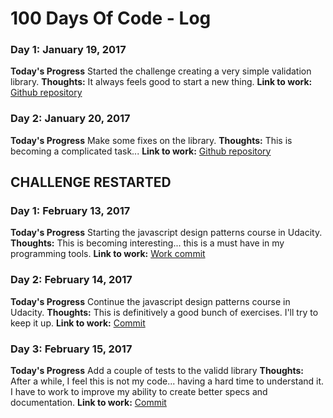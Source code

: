 # 100 Days Of Code - Log

### Day 1: January 19, 2017

**Today's Progress**
Started the challenge creating a very simple validation library.
**Thoughts:**
It always feels good to start a new thing.
**Link to work:** 
[Github repository](https://github.com/oscarsaraza/validd)

### Day 2: January 20, 2017

**Today's Progress**
Make some fixes on the library.
**Thoughts:**
This is becoming a complicated task...
**Link to work:** 
[Github repository](https://github.com/oscarsaraza/validd)

## CHALLENGE RESTARTED

### Day 1: February 13, 2017
**Today's Progress**
Starting the javascript design patterns course in Udacity.
**Thoughts:**
This is becoming interesting... this is a must have in my programming tools.
**Link to work:**
[Work commit](https://github.com/oscarsaraza/100-days-of-code/commit/f9cd45ec0b8842062074e25c579548716b8052ad)

### Day 2: February 14, 2017
**Today's Progress**
Continue the javascript design patterns course in Udacity.
**Thoughts:**
This is definitively a good bunch of exercises. I'll try to keep it up.
**Link to work:**
[Commit](https://github.com/oscarsaraza/100-days-of-code/commit/ad47072b9e2e779675ec95c33482e769269f12ff)

### Day 3: February 15, 2017
**Today's Progress**
Add a couple of tests to the validd library
**Thoughts:**
After a while, I feel this is not my code... having a hard time to understand it.
I have to work to improve my ability to create better specs and documentation.
**Link to work:**
[Commit](https://github.com/oscarsaraza/validd/commit/0da5c0f988ab7df67b0d9a031af51a3f96258a49)

